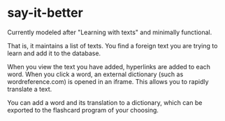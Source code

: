 say-it-better
=============

Currently modeled after "Learning with texts" and minimally functional.

That is, it maintains a list of texts. You find a foreign text you are trying to learn and add it to the database.

When you view the text you have added, hyperlinks are added to each word. When you click a word, an external
dictionary (such as wordreference.com) is opened in an iframe. This allows you to rapidly translate a text.

You can add a word and its translation to a dictionary, which can be exported to the flashcard program of
your choosing.